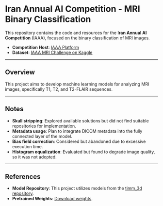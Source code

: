 # Iran Annual AI Competition - MRI Binary Classification

This repository contains the code and resources for the **Iran Annual AI Competition** (IAAA), focused on the binary classification of MRI images.

- **Competition Host**: [IAAA Platform](https://iaaa.ai/)  
- **Dataset**: [IAAA MRI Challenge on Kaggle](https://www.kaggle.com/datasets/iaaaplatform/iaaa-mri-challenge)

---

## Overview

This project aims to develop machine learning models for analyzing MRI images, specifically T1, T2, and T2-FLAIR sequences.

---

## Notes

-  **Skull stripping**: Explored available solutions but did not find suitable repositories for implementation.  
-  **Metadata usage**: Plan to integrate DICOM metadata into the fully connected layer of the model.  
-  **Bias field correction**: Considered but abandoned due to excessive execution time.  
-  **Histogram equalization**: Evaluated but found to degrade image quality, so it was not adopted.

---

## References

- **Model Repository**: This project utilizes models from the [timm_3d repository](https://github.com/ZFTurbo/timm_3d).  
- **Pretrained Weights**: [Download weights](https://kaggle.com/datasets/9422031e2101b7d38c8633d0e7eb6cd937f4756dd01b83e248e07d227ebcfcad).

